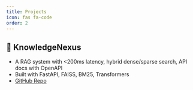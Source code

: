 ```yaml
---
title: Projects
icon: fas fa-code
order: 2
---
```


## 🧠 KnowledgeNexus

- A RAG system with <200ms latency, hybrid dense/sparse search, API docs with OpenAPI
- Built with FastAPI, FAISS, BM25, Transformers
- [GitHub Repo](https://github.com/Shridhar2104/KnowledgeNexus)
